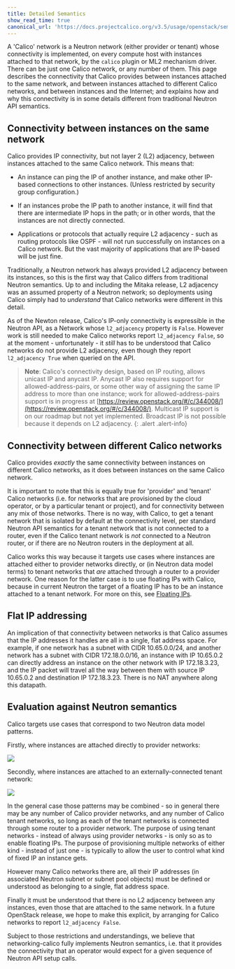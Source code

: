 ```yaml
---
title: Detailed Semantics
show_read_time: true
canonical_url: 'https://docs.projectcalico.org/v3.5/usage/openstack/semantics'
---
```


A 'Calico' network is a Neutron network (either provider or tenant) whose
connectivity is implemented, on every compute host with instances attached to
that network, by the `calico` plugin or ML2 mechanism driver.  There can be
just one Calico network, or any number of them.  This page describes the
connectivity that Calico provides between instances attached to the same
network, and between instances attached to different Calico networks, and
between instances and the Internet; and explains how and why this connectivity
is in some details different from traditional Neutron API semantics.

## Connectivity between instances on the same network

Calico provides IP connectivity, but not layer 2 (L2) adjacency, between
instances attached to the same Calico network.  This means that:

- An instance can ping the IP of another instance, and make other IP-based
  connections to other instances.  (Unless restricted by security group
  configuration.)

- If an instances probe the IP path to another instance, it will find that
  there are intermediate IP hops in the path; or in other words, that the
  instances are not directly connected.

- Applications or protocols that actually require L2 adjacency - such as
  routing protocols like OSPF - will not run successfully on instances on a
  Calico network.  But the vast majority of applications that are IP-based will
  be just fine.

Traditionally, a Neutron network has always provided L2 adjacency between its
instances, so this is the first way that Calico differs from traditional
Neutron semantics.  Up to and including the Mitaka release, L2 adjacency was an
assumed property of a Neutron network; so deployments using Calico simply had
to *understand* that Calico networks were different in this detail.

As of the Newton release, Calico's IP-only connectivity is expressible in the
Neutron API, as a Network whose `l2_adjacency` property is `False`.
However work is still needed to make Calico networks report `l2_adjacency
False`, so at the moment - unfortunately - it *still* has to be understood that
Calico networks do not provide L2 adjacency, even though they report
`l2_adjacency True` when queried on the API.

> **Note**: Calico's connectivity design, based on IP routing, allows unicast IP
> and anycast IP. Anycast IP also requires support for allowed-address-pairs,
> or some other way of assigning the same IP address to more than one instance;
> work for allowed-address-pairs support is in progress at
> [https://review.openstack.org/#/c/344008/](https://review.openstack.org/#/c/344008/).
> Multicast IP support is on our roadmap but not yet implemented. Broadcast IP
> is not possible because it depends on L2 adjacency.
{: .alert .alert-info}


## Connectivity between different Calico networks

Calico provides *exactly* the same connectivity between instances on different
Calico networks, as it does between instances on the same Calico network.

It is important to note that this is equally true for 'provider' and 'tenant'
Calico networks (i.e. for networks that are provisioned by the cloud operator,
or by a particular tenant or project), and for connectivity between any mix of
those networks.  There is no way, with Calico, to get a tenant network that is
isolated by default at the connectivity level, per standard Neutron API
semantics for a tenant network that is not connected to a router, even if the
Calico tenant network is *not* connected to a Neutron router, or if there are
no Neutron routers in the deployment at all.

Calico works this way because it targets use cases where instances are attached
either to provider networks directly, or (in Neutron data model terms) to
tenant networks that *are* attached through a router to a provider network.
One reason for the latter case is to use floating IPs with Calico, because in
current Neutron the target of a floating IP has to be an instance attached to a
tenant network.  For more on this, see [Floating
IPs]({{site.baseurl}}/{{page.version}}/usage/openstack/floating-ips).

## Flat IP addressing

An implication of that connectivity between networks is that Calico assumes
that the IP addresses it handles are all in a single, flat address space.  For
example, if one network has a subnet with CIDR 10.65.0.0/24, and another
network has a subnet with CIDR 172.18.0.0/16, an instance with IP 10.65.0.2 can
directly address an instance on the other network with IP 172.18.3.23, and the
IP packet will travel all the way between them with source IP 10.65.0.2 and
destination IP 172.18.3.23.  There is no NAT anywhere along this datapath.

## Evaluation against Neutron semantics

Calico targets use cases that correspond to two Neutron data model patterns.

Firstly, where instances are attached directly to provider networks:

![]({{site.baseurl}}/images/networking-calico/calico-provider.png)

Secondly, where instances are attached to an externally-connected tenant
network:

![]({{site.baseurl}}/images/networking-calico/calico-tenant.png)

In the general case those patterns may be combined - so in general there may be
any number of Calico provider networks, and any number of Calico tenant
networks, so long as each of the tenant networks is connected through some
router to a provider network.  The purpose of using tenant networks - instead
of always using provider networks - is only so as to enable floating IPs.  The
purpose of provisioning multiple networks of either kind - instead of just
one - is typically to allow the user to control what kind of fixed IP an
instance gets.

However many Calico networks there are, all their IP addresses (in associated
Neutron subnet or subnet pool objects) must be defined or understood as
belonging to a single, flat address space.

Finally it must be understood that there is no L2 adjacency between any
instances, even those that are attached to the same network.  In a future
OpenStack release, we hope to make this explicit, by arranging for Calico
networks to report `l2_adjacency False`.

Subject to those restrictions and understandings, we believe that
networking-calico fully implements Neutron semantics, i.e. that it provides the
connectivity that an operator would expect for a given sequence of Neutron API
setup calls.
